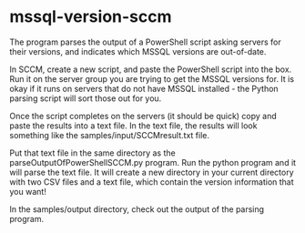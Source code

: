 # mssql-version-sccm
The program parses the output of a PowerShell script asking servers for their versions, and indicates which MSSQL versions are out-of-date.

In SCCM, create a new script, and paste the PowerShell script into the box. Run it on the server group you are trying to get the MSSQL versions for. It is okay if it runs on servers that do not have MSSQL installed - the Python parsing script will sort those out for you.

Once the script completes on the servers (it should be quick) copy and paste the results into a text file. 
In the text file, the results will look something like the samples/input/SCCMresult.txt file.

Put that text file in the same directory as the parseOutputOfPowerShellSCCM.py program.
Run the python program and it will parse the text file. It will create a new directory in your current directory with two CSV files and a text file, which contain the version information that you want!

In the samples/output directory, check out the output of the parsing program.
